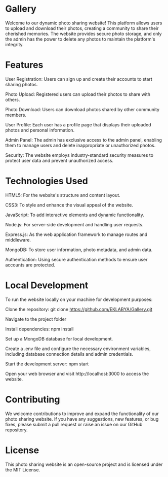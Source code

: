 # Gallery 
Welcome to our dynamic photo sharing website! This platform allows users to upload and download their photos, creating a community to share their cherished memories. The website provides secure photo storage, and only the admin has the power to delete any photos to maintain the platform's integrity.

# Features
User Registration: Users can sign up and create their accounts to start sharing photos.

Photo Upload: Registered users can upload their photos to share with others.

Photo Download: Users can download photos shared by other community members.

User Profile: Each user has a profile page that displays their uploaded photos and personal information.

Admin Panel: The admin has exclusive access to the admin panel, enabling them to manage users and delete inappropriate or unauthorized photos.

Security: The website employs industry-standard security measures to protect user data and prevent unauthorized access.

# Technologies Used
HTML5: For the website's structure and content layout.

CSS3: To style and enhance the visual appeal of the website.

JavaScript: To add interactive elements and dynamic functionality.

Node.js: For server-side development and handling user requests.

Express.js: As the web application framework to manage routes and middleware.

MongoDB: To store user information, photo metadata, and admin data.

Authentication: Using secure authentication methods to ensure user accounts are protected.

# Local Development
To run the website locally on your machine for development purposes:

Clone the repository: git clone https://github.com/EKLABYA/Gallery.git

Navigate to the project folder

Install dependencies: npm install

Set up a MongoDB database for local development.

Create a .env file and configure the necessary environment variables, including database connection details and admin credentials.

Start the development server: npm start

Open your web browser and visit http://localhost:3000 to access the website.

# Contributing
We welcome contributions to improve and expand the functionality of our photo sharing website. If you have any suggestions, new features, or bug fixes, please submit a pull request or raise an issue on our GitHub repository.

# License
This photo sharing website is an open-source project and is licensed under the MIT License.

